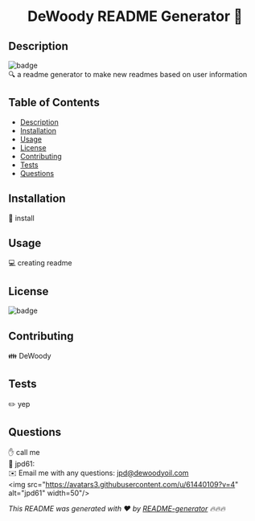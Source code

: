 
<h1 align="center">DeWoody README Generator 👋</h1>

## Description
![badge](https://img.shields.io/badge/license-Mozilla-brightgreen)<br />
🔍 a readme generator to make new readmes based on user information

## Table of Contents
- [Description](#description)
- [Installation](#installation)
- [Usage](#usage)
- [License](#license)
- [Contributing](#contributing)
- [Tests](#tests)
- [Questions](#questions)

## Installation
💾 install

## Usage
💻 creating readme

## License
![badge](https://img.shields.io/badge/license-Mozilla-brightgreen)

## Contributing
👪 DeWoody

## Tests
✏️ yep

## Questions
✋ call me<br />
🚶 jpd61:<br />
✉️ Email me with any questions: jpd@dewoodyoil.com<br />
<img src="https://avatars3.githubusercontent.com/u/61440109?v=4" alt="jpd61" width=50"/><br />

_This README was generated with ❤️ by [README-generator](https://github.com/jpd61/README-generator) 🔥🔥🔥_
    